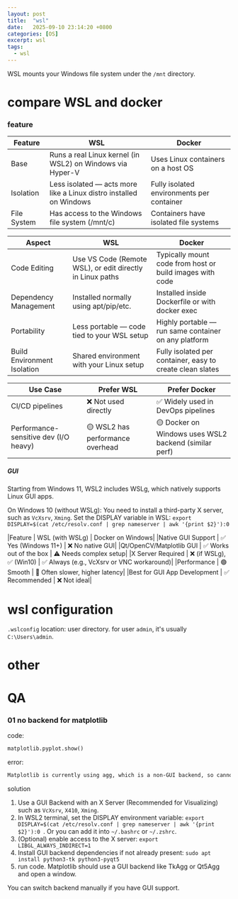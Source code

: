 ```yaml
---
layout: post
title:  "wsl"
date:   2025-09-10 23:14:20 +0800
categories: [OS]
excerpt: wsl
tags:
  - wsl
---
```



WSL mounts your Windows file system under the `/mnt` directory.

# compare WSL and docker

### feature

| Feature     | WSL                                                                | Docker                                    |
| ----------- | ------------------------------------------------------------------ | ----------------------------------------- |
| Base        | Runs a real Linux kernel (in WSL2) on Windows via Hyper-V          | Uses Linux containers on a host OS        |
| Isolation   | Less isolated — acts more like a Linux distro installed on Windows | Fully isolated environments per container |
| File System | Has access to the Windows file system (/mnt/c)                     | Containers have isolated file systems     |

| Aspect                      | WSL                                                       | Docker                                                    |
| --------------------------- | --------------------------------------------------------- | --------------------------------------------------------- |
| Code Editing                | Use VS Code (Remote WSL), or edit directly in Linux paths | Typically mount code from host or build images with code  |
| Dependency Management       | Installed normally using apt/pip/etc.                     | Installed inside Dockerfile or with docker exec           |
| Portability                 | Less portable — code tied to your WSL setup               | Highly portable — run same container on any platform      |
| Build Environment Isolation | Shared environment with your Linux setup                  | Fully isolated per container, easy to create clean slates |

| Use Case                              | Prefer WSL                      | Prefer Docker                                        |
| ------------------------------------- | ------------------------------- | ---------------------------------------------------- |
| CI/CD pipelines                       | ❌ Not used directly             | ✅ Widely used in DevOps pipelines                    |
| Performance-sensitive dev (I/O heavy) | 🟡 WSL2 has performance overhead | 🟡 Docker on Windows uses WSL2 backend (similar perf) |

##### GUI

Starting from Windows 11, WSL2 includes WSLg, which natively supports Linux GUI apps.

On Windows 10 (without WSLg): You need to install a third-party X server, such as `VcXsrv`, `Xming`. Set the DISPLAY variable in WSL: `export DISPLAY=$(cat /etc/resolv.conf | grep nameserver | awk '{print $2}'):0`

|Feature | WSL (with WSLg) | Docker on Windows|
|Native GUI Support | ✅ Yes (Windows 11+) | ❌ No native GUI|
|Qt/OpenCV/Matplotlib GUI | ✅ Works out of the box | ⚠️ Needs complex setup|
|X Server Required | ❌ (if WSLg), ✅ (Win10) | ✅ Always (e.g., VcXsrv or VNC workaround)|
|Performance | 🟢 Smooth | 🔴 Often slower, higher latency|
|Best for GUI App Development | ✅ Recommended | ❌ Not ideal|

# wsl configuration

`.wslconfig` location: user directory. for user `admin`, it's usually `C:\Users\admin`.

# other

# QA

### 01 no backend for matplotlib

code:

```py
matplotlib.pyplot.show()
```

error:

```bash
Matplotlib is currently using agg, which is a non-GUI backend, so cannot show the figure.
```

solution

1. Use a GUI Backend with an X Server (Recommended for Visualizing) such as `VcXsrv`, `X410`, `Xming`.
2. In WSL2 terminal, set the DISPLAY environment variable: `export DISPLAY=$(cat /etc/resolv.conf | grep nameserver | awk '{print $2}'):0
`. Or you can add it into `~/.bashrc` or `~/.zshrc`.
3. (Optional) enable access to the X server: `export LIBGL_ALWAYS_INDIRECT=1`
4. Install GUI backend dependencies if not already present: `sudo apt install python3-tk python3-pyqt5`
5. run code. Matplotlib should use a GUI backend like TkAgg or Qt5Agg and open a window.

You can switch backend manually if you have GUI support.
